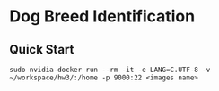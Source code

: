 # Dog Breed Identification

## Quick Start

```
sudo nvidia-docker run --rm -it -e LANG=C.UTF-8 -v ~/workspace/hw3/:/home -p 9000:22 <images name>
```